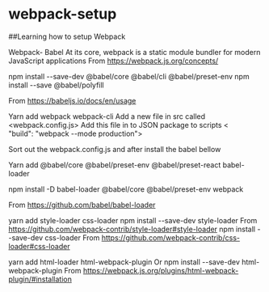 # webpack-setup
##Learning how to setup Webpack 

Webpack- Babel
At its core, webpack is a static module bundler for modern JavaScript applications
From <https://webpack.js.org/concepts/> 

npm install --save-dev @babel/core @babel/cli @babel/preset-env npm install --save @babel/polyfill

From <https://babeljs.io/docs/en/usage> 

Yarn add webpack webpack-cli
Add a new file in src called <webpack.config.js>
Add this file in to JSON package to scripts <
"build": "webpack --mode production">

Sort out the webpack.config.js and after install the babel bellow

Yarn add @babel/core @babel/preset-env @babel/preset-react babel-loader

npm install -D babel-loader @babel/core @babel/preset-env webpack

From <https://github.com/babel/babel-loader> 

yarn add style-loader css-loader
npm install --save-dev style-loader
From <https://github.com/webpack-contrib/style-loader#style-loader> 
npm install --save-dev css-loader
From <https://github.com/webpack-contrib/css-loader#css-loader> 

yarn add html-loader html-webpack-plugin
Or
npm install --save-dev html-webpack-plugin
From <https://webpack.js.org/plugins/html-webpack-plugin/#installation> 



